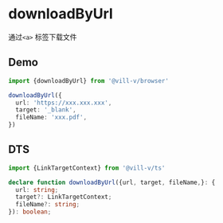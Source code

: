 # downloadByUrl

通过`<a>` 标签下载文件

## Demo

```ts twoslash
import {downloadByUrl} from '@vill-v/browser'

downloadByUrl({
  url: 'https://xxx.xxx.xxx',
  target: '_blank',
  fileName: 'xxx.pdf',
})
```

## DTS

```ts twoslash
import {LinkTargetContext} from '@vill-v/ts'

declare function downloadByUrl({url, target, fileName,}: {
  url: string;
  target?: LinkTargetContext;
  fileName?: string;
}): boolean;
```
